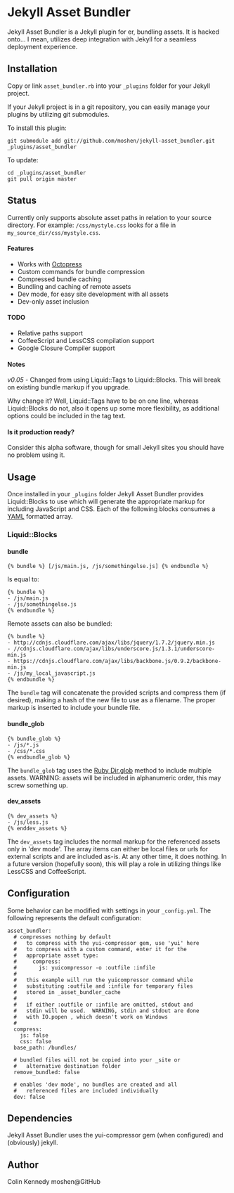 # Jekyll Asset Bundler

Jekyll Asset Bundler is a Jekyll plugin for er, bundling assets.
It is hacked onto... I mean, utilizes deep integration with Jekyll
for a seamless deployment experience.

## Installation

Copy or link `asset_bundler.rb` into your `_plugins` folder 
for your Jekyll project.

If your Jekyll project is in a git repository, you can easily
manage your plugins by utilizing git submodules.

To install this plugin:

    git submodule add git://github.com/moshen/jekyll-asset_bundler.git _plugins/asset_bundler

To update:

    cd _plugins/asset_bundler
    git pull origin master

## Status

Currently only supports absolute asset paths in relation to your
source directory.  For example: `/css/mystyle.css` looks for a file
in `my_source_dir/css/mystyle.css`.

#### Features

* Works with [Octopress](http://octopress.org/)
* Custom commands for bundle compression
* Compressed bundle caching
* Bundling and caching of remote assets
* Dev mode, for easy site development with all assets
* Dev-only asset inclusion

#### TODO

* Relative paths support
* CoffeeScript and LessCSS compilation support
* Google Closure Compiler support

#### Notes

*v0.05* - Changed from using Liquid::Tags to Liquid::Blocks.
This will break on existing bundle markup if you upgrade.

Why change it?  Well, Liquid::Tags have to be on one line,
whereas Liquid::Blocks do not, also it opens up some more
flexibility, as additional options could be included in the
tag text.

#### Is it production ready?

Consider this alpha software, though for small Jekyll sites you
should have no problem using it.

## Usage

Once installed in your `_plugins` folder Jekyll Asset Bundler provides
Liquid::Blocks to use which will generate the appropriate
markup for including JavaScript and CSS.
Each of the following blocks consumes a [YAML](http://yaml.org)
formatted array.

### Liquid::Blocks

#### bundle

    {% bundle %} [/js/main.js, /js/somethingelse.js] {% endbundle %}

Is equal to:

    {% bundle %}
    - /js/main.js
    - /js/somethingelse.js
    {% endbundle %}

Remote assets can also be bundled:

    {% bundle %}
    - http://cdnjs.cloudflare.com/ajax/libs/jquery/1.7.2/jquery.min.js
    - //cdnjs.cloudflare.com/ajax/libs/underscore.js/1.3.1/underscore-min.js
    - https://cdnjs.cloudflare.com/ajax/libs/backbone.js/0.9.2/backbone-min.js
    - /js/my_local_javascript.js
    {% endbundle %}

The `bundle` tag will concatenate the provided scripts and compress them
(if desired), making a hash of the new file to use
as a filename.  The proper markup is inserted to include your bundle file.

#### bundle_glob

    {% bundle_glob %}
    - /js/*.js
    - /css/*.css
    {% endbundle_glob %}

The `bundle_glob` tag uses the
[Ruby Dir.glob](http://ruby-doc.org/core-1.9.3/Dir.html#method-c-glob)
method to include multiple assets.
  WARNING: assets will be included in alphanumeric order,
this may screw something up.

#### dev_assets

    {% dev_assets %}
    - /js/less.js
    {% enddev_assets %}

The `dev_assets` tag includes the normal markup for the referenced
assets only in 'dev mode'.  The array items can either be local files
or urls for external scripts and are included as-is.
At any other time, it does nothing.
In a future version (hopefully soon), this will play a role in
utilizing things like LessCSS and CoffeeScript.

## Configuration

Some behavior can be modified with settings in your `_config.yml`.  The
following represents the default configuration:

    asset_bundler:
      # compresses nothing by default
      #   to compress with the yui-compressor gem, use 'yui' here
      #   to compress with a custom command, enter it for the
      #   appropriate asset type:
      #     compress:
      #       js: yuicompressor -o :outfile :infile
      #
      #   this example will run the yuicompressor command while
      #   substituting :outfile and :infile for temporary files
      #   stored in _asset_bundler_cache
      #
      #   if either :outfile or :infile are omitted, stdout and
      #   stdin will be used.  WARNING, stdin and stdout are done
      #   with IO.popen , which doesn't work on Windows
      #
      compress:
        js: false
        css: false
      base_path: /bundles/

      # bundled files will not be copied into your _site or
      #   alternative destination folder
      remove_bundled: false

      # enables 'dev mode', no bundles are created and all
      #   referenced files are included individually
      dev: false

## Dependencies

Jekyll Asset Bundler uses the yui-compressor gem (when configured) and (obviously) jekyll.

## Author

Colin Kennedy moshen@GitHub


